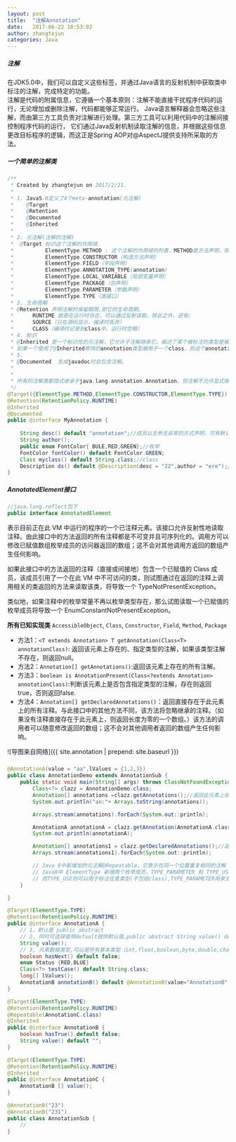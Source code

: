 ```yaml
---
layout: post
title:  "注解Annotation"
date:   2017-06-22 10:53:02
author: zhangtejun
categories: Java
---
```

##### 注解

在JDK5.0中，我们可以自定义这些标签，并通过Java语言的反射机制中获取类中标注的注解，完成特定的功能。  
注解是代码的附属信息，它遵循一个基本原则：注解不能直接干扰程序代码的运行，无论增加或删除注解，代码都能够正常运行。
Java语言解释器会忽略这些注解，而由第三方工具负责对注解进行处理。第三方工具可以利用代码中的注解间接控制程序代码的运行，
它们通过Java反射机制读取注解的信息，并根据这些信息更改目标程序的逻辑，而这正是Spring AOP对@AspectJ提供支持所采取的方法。 

##### 一个简单的注解类  
```java
/**
 * Created by zhangtejun on 2017/2/21.
 * 
 * 1. Java5.0定义了4个meta-annotation(元注解)
 * 	  @Target
 * 	  @Retention
 * 	  @Documented
 *    @Inherited
 * 
 * 2. 元注解(注解的注解)
 * 	@Target 标识这个注解的作用域.
 *          ElementType.METHOD : 这个注解的作用域的列表，METHOD是方法声明，除此之外，还有：
 *          ElementType.CONSTRUCTOR（构造方法声明）
 *          ElementType.FIELD（字段声明）
 *          ElementType.ANNOTATION_TYPE(annotation)
 *          ElementType.LOCAL_VARIABLE（局部变量声明）
 *          ElementType.PACKAGE（包声明）
 *          ElementType.PARAMETER（参数声明）
 *          ElementType.TYPE（类接口）
 * 3. 生命周期
 * @Retention 声明注解的保留期限,即它的生命周期。
 * 		RUNTIME 就是在运行时存在，可以通过反射读取。除此之外，还有:
 * 		SOURCE（只在源码显示，编译时丢弃）
 * 		CLASS（编译时记录到class中，运行时忽略）
 * 4. 标识
 * @Inherited 是一个标识性的元注解，它允许子注解继承它。阐述了某个被标注的类型是被继承的。
 * 如果一个使用了@Inherited修饰的annotation类型被用于一个class，则这个annotation将被用于该class的子类。
 * 5. 
 * @Documented  生成javadoc时会包含注解。
 *
 *
 * 所有的注解类都隐式继承于java.lang.annotation.Annotation，但注解不允许显式继承于其他的接口
 */
@Target({ElementType.METHOD,ElementType.CONSTRUCTOR,ElementType.TYPE})
@Retention(RetentionPolicy.RUNTIME)
@Inherited
@Documented
public @interface MyAnnotation {
	
	String desc() default "annotation";//成员以无参无异常的方式声明，可有默认值.
    String author();
    public enum FontColor{ BULE,RED,GREEN};//枚举
    FontColor fontColor() default FontColor.GREEN;
    Class myclass() default String.class;//class
    Description ds() default @Description(desc = "22",author = "ere");//注解
}
```
##### AnnotatedElement接口
```java
//java.lang.reflect包下
public interface AnnotatedElement
```
表示目前正在此 VM 中运行的程序的一个已注释元素。该接口允许反射性地读取注释。由此接口中的方法返回的所有注释都是不可变并且可序列化的。调用方可以修改已赋值数组枚举成员的访问器返回的数组；这不会对其他调用方返回的数组产生任何影响。

如果此接口中的方法返回的注释（直接或间接地）包含一个已赋值的 Class 成员，该成员引用了一个在此 VM 中不可访问的类，则试图通过在返回的注释上调用相关的类返回的方法来读取该类，将导致一个 TypeNotPresentException。

类似地，如果注释中的枚举常量不再以枚举类型存在，那么试图读取一个已赋值的枚举成员将导致一个 EnumConstantNotPresentException。

**所有已知实现类**
`AccessibleObject`, `Class`, `Constructor`, `Field`, `Method`, `Package`

* 方法1：`<T extends Annotation> T getAnnotation(Class<T> annotationClass)`: 返回该元素上存在的、指定类型的注解，如果该类型注解不存在，则返回null。
* 方法2：`Annotation[] getAnnotations()`:返回该元素上存在的所有注解。
* 方法3：`boolean is AnnotationPresent(Class<?extends Annotation> annotationClass)`:判断该元素上是否包含指定类型的注解，存在则返回true，否则返回false.
* 方法4：`Annotation[] getDeclaredAnnotations()`：返回直接存在于此元素上的所有注释。与此接口中的其他方法不同，该方法将忽略继承的注释。（如果没有注释直接存在于此元素上，则返回长度为零的一个数组。）该方法的调用者可以随意修改返回的数组；这不会对其他调用者返回的数组产生任何影响。

![导图来自网络]({{ site.annotation | prepend: site.baseurl }})

##### 
```java
@AnnotationA(value = "aa",lValues = {1,2,3})
public class AnnotationDemo extends AnnotationSub {
    public static void main(String[] args) throws ClassNotFoundException {
        Class<?> clazz = AnnotationDemo.class;
        Annotation[] annotations =clazz.getAnnotations();//返回此元素上存在的所有注解，包括从父类继承的
        System.out.println("an:"+ Arrays.toString(annotations));

        Arrays.stream(annotations).forEach(System.out::println);

        AnnotationA annotationA = clazz.getAnnotation(AnnotationA.class);//该元素如果存在指定类型的注解，则返回这些注解，否则返回 null。
        System.out.println(annotationA);

        Annotation[] annotations1 = clazz.getDeclaredAnnotations();//返回直接存在于此元素上的所有注解不包括继承
        Arrays.stream(annotations1).forEach(System.out::println);

        // Java 8中新增加的元注解@Repeatable，它表示在同一个位置重复相同的注解
        // Java8中 ElementType 新增两个枚举成员，TYPE_PARAMETER 和 TYPE_USE,新增的TYPE_PARAMETER可以用于标注类型参数，
        // 而TYPE_USE则可以用于标注任意类型(不包括class),TYPE_PARAMETER用来支持在Java的程序中做强类型检查.配合第三方插件工具,可以在编译的时候检测出runtimeerror
    }

}

@Target(ElementType.TYPE)
@Retention(RetentionPolicy.RUNTIME)
public @interface AnnotationA {
    // 1，默认是 public abstract
    // 2, 同时可选择使用default提供默认值,public abstract String value() default "";
    String value();
    // 3, 元素数据类型,可以是所有基本类型（int,float,boolean,byte,double,char,long,short），String，Class，enum，Annotation，及其类型的数组
    boolean hasNext() default false;
    enum Status {RED,BLUE}
    Class<?> testCase() default String.class;
    long[] lValues();
    AnnotationB annotationB() default @AnnotationB(value="AnnotationB",hasTrue=true);
}

@Target(ElementType.TYPE)
@Retention(RetentionPolicy.RUNTIME)
@Repeatable(AnnotationC.class)
@Inherited
public @interface AnnotationB {
    boolean hasTrue() default false;
    String value() default "";
}

@Target(ElementType.TYPE)
@Retention(RetentionPolicy.RUNTIME)
@Inherited
public @interface AnnotationC {
    AnnotationB [] value();
}

@AnnotationB("23")
@AnnotationB("231")
public class AnnotationSub {
    //
}

```